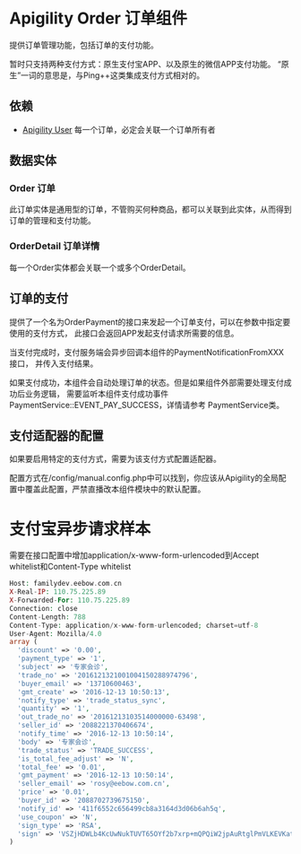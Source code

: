 # Apigility Order 订单组件
提供订单管理功能，包括订单的支付功能。

暂时只支持两种支付方式：原生支付宝APP、以及原生的微信APP支付功能。
“原生”一词的意思是，与Ping++这类集成支付方式相对的。

## 依赖 
- [Apigility User](https://github.com/catworking/apigility-user) 每一个订单，必定会关联一个订单所有者

## 数据实体
### Order 订单
此订单实体是通用型的订单，不管购买何种商品，都可以关联到此实体，从而得到订单的管理和支付功能。

### OrderDetail 订单详情
每一个Order实体都会关联一个或多个OrderDetail。

## 订单的支付
提供了一个名为OrderPayment的接口来发起一个订单支付，可以在参数中指定要使用的支付方式，
此接口会返回APP发起支付请求所需要的信息。

当支付完成时，支付服务端会异步回调本组件的PaymentNotificationFromXXX接口，
并传入支付结果。

如果支付成功，本组件会自动处理订单的状态。但是如果组件外部需要处理支付成功后业务逻辑，
需要监听本组件支付成功事件PaymentService::EVENT_PAY_SUCCESS，详情请参考
PaymentService类。

## 支付适配器的配置
如果要启用特定的支付方式，需要为该支付方式配置适配器。

配置方式在/config/manual.config.php中可以找到，你应该从Apigility的全局配置中覆盖此配置，严禁直播改本组件模块中的默认配置。

# 支付宝异步请求样本 #
需要在接口配置中增加application/x-www-form-urlencoded到Accept whitelist和Content-Type whitelist
```php
Host: familydev.eebow.com.cn
X-Real-IP: 110.75.225.89
X-Forwarded-For: 110.75.225.89
Connection: close
Content-Length: 788
Content-Type: application/x-www-form-urlencoded; charset=utf-8
User-Agent: Mozilla/4.0
array (
  'discount' => '0.00',
  'payment_type' => '1',
  'subject' => '专家会诊',
  'trade_no' => '2016121321001004150288974796',
  'buyer_email' => '13710600463',
  'gmt_create' => '2016-12-13 10:50:13',
  'notify_type' => 'trade_status_sync',
  'quantity' => '1',
  'out_trade_no' => '20161213103514000000-63498',
  'seller_id' => '2088221370406674',
  'notify_time' => '2016-12-13 10:50:14',
  'body' => '专家会诊',
  'trade_status' => 'TRADE_SUCCESS',
  'is_total_fee_adjust' => 'N',
  'total_fee' => '0.01',
  'gmt_payment' => '2016-12-13 10:50:14',
  'seller_email' => 'rosy@eebow.com.cn',
  'price' => '0.01',
  'buyer_id' => '2088702739675150',
  'notify_id' => '411f6552c656499cb8a3164d3d06b6ah5q',
  'use_coupon' => 'N',
  'sign_type' => 'RSA',
  'sign' => 'VSZjHDWLb4KcUwNukTUVT65OYf2b7xrp+mQPQiW2jpAuRtglPmVLKEVKatu3WbF3A3AWYAjNJND+W+O0KcguFguip1jW/kyDZ/yqdBep7WIpiZnJLV96mVWLTetJuQ441Ti3ZCpkv7TG2EkyRg76nXzIwaqy6yH9uQZiC0frE40=',
)
```
